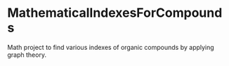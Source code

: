 # MathematicalIndexesForCompounds
Math project to find various indexes of organic compounds by applying graph theory.
